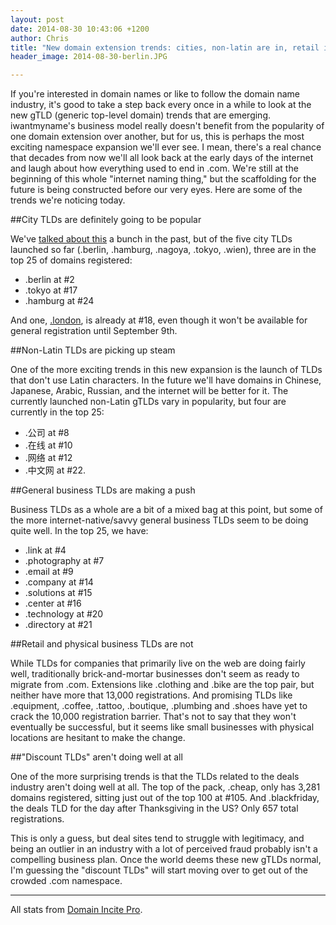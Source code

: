 ```yaml
---
layout: post
date: 2014-08-30 10:43:06 +1200
author: Chris
title: "New domain extension trends: cities, non-latin are in, retail is not"
header_image: 2014-08-30-berlin.JPG

---
```


<!-- excerpt -->

If you're interested in domain names or like to follow the domain name industry, it's good to take a step back every once in a while to look at the new gTLD (generic top-level domain) trends that are emerging. iwantmyname's business model really doesn't benefit from the popularity of one domain extension over another, but for us, this is perhaps the most exciting namespace expansion we'll ever see. I mean, there's a real chance that decades from now we'll all look back at the early days of the internet and laugh about how everything used to end in .com. We're still at the beginning of this whole "internet naming thing," but the scaffolding for the future is being constructed before our very eyes. Here are some of the trends we're noticing today.

<!-- /excerpt -->

##City TLDs are definitely going to be popular

We've [talked about this](http://blog.iwantmyname.com/2014/08/hyperlocalize-with-a-city-tld.html) a bunch in the past, but of the five city TLDs launched so far (.berlin, .hamburg, .nagoya, .tokyo, .wien), three are in the top 25 of domains registered:

 + .berlin at #2
 + .tokyo at #17
 + .hamburg at #24

 And one, [.london](https://iwantmyname.com/domains/dot-london), is already at #18, even though it won't be available for general registration until September 9th. 

##Non-Latin TLDs are picking up steam

One of the more exciting trends in this new expansion is the launch of TLDs that don't use Latin characters. In the future we'll have domains in Chinese, Japanese, Arabic, Russian, and the internet will be better for it. The currently launched non-Latin gTLDs vary in popularity, but four are currently in the top 25:

+ .公司 at #8
+ .在线 at #10
+ .网络 at #12
+ .中文网 at #22. 

##General business TLDs are making a push

Business TLDs as a whole are a bit of a mixed bag at this point, but some of the more internet-native/savvy general business TLDs seem to be doing quite well. In the top 25, we have: 

+ .link at #4
+ .photography at #7
+ .email at #9
+ .company at #14
+ .solutions at #15
+ .center at #16
+ .technology at #20
+ .directory at #21

##Retail and physical business TLDs are not

While TLDs for companies that primarily live on the web are doing fairly well, traditionally brick-and-mortar businesses don't seem as ready to migrate from .com. Extensions like .clothing and .bike are the top pair, but neither have more that 13,000 registrations. And promising TLDs like .equipment, .coffee, .tattoo, .boutique, .plumbing and .shoes have yet to crack the 10,000 registration barrier. That's not to say that they won't eventually be successful, but it seems like small businesses with physical locations are hesitant to make the change.

##"Discount TLDs" aren't doing well at all

One of the more surprising trends is that the TLDs related to the deals industry aren't doing well at all. The top of the pack, .cheap, only has 3,281 domains registered, sitting just out of the top 100 at #105. And .blackfriday, the deals TLD for the day after Thanksgiving in the US? Only 657 total registrations.

This is only a guess, but deal sites tend to struggle with legitimacy, and being an outlier in an industry with a lot of perceived fraud probably isn't a compelling business plan. Once the world deems these new gTLDs normal, I'm guessing the "discount TLDs" will start moving over to get out of the crowded .com namespace.

***

All stats from [Domain Incite Pro](http://domainincite.com/pro/new-gtld-zone-file-report/).




